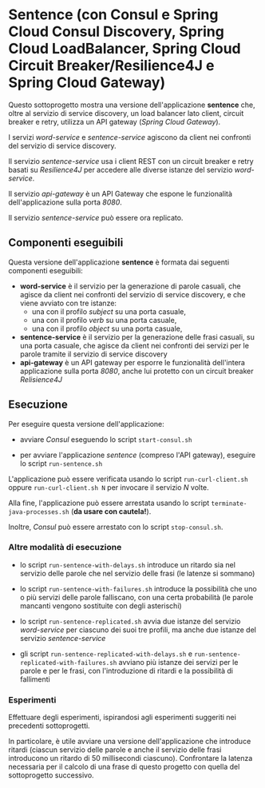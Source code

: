 # Sentence (con Consul e Spring Cloud Consul Discovery, Spring Cloud LoadBalancer, Spring Cloud Circuit Breaker/Resilience4J e Spring Cloud Gateway)

Questo sottoprogetto mostra una versione dell'applicazione **sentence** che, oltre al servizio di service discovery, un load balancer lato client, circuit breaker e retry, utilizza un API gateway (*Spring Cloud Gateway*). 

I servizi *word-service* e *sentence-service* agiscono da client nei confronti del servizio di service discovery. 

Il servizio *sentence-service* usa i client REST con un circuit breaker e retry basati su *Resilience4J* per accedere alle diverse istanze del servizio *word-service*. 

Il servizio *api-gateway* è un API Gateway che espone le funzionalità dell'applicazione sulla porta *8080*. 

Il servizio *sentence-service* può essere ora replicato. 

## Componenti eseguibili

Questa versione dell'applicazione **sentence** è formata dai seguenti componenti eseguibili: 

* **word-service** è il servizio per la generazione di parole casuali, che agisce da client nei confronti del servizio di service discovery, e che viene avviato con tre istanze: 
  * una con il profilo *subject* su una porta casuale, 
  * una con il profilo *verb* su una porta casuale, 
  * una con il profilo *object* su una porta casuale, 
* **sentence-service** è il servizio per la generazione delle frasi casuali, su una porta casuale, che agisce da client nei confronti dei servizi per le parole tramite il servizio di service discovery 
* **api-gateway** è un API gateway per esporre le funzionalità dell'intera applicazione sulla porta *8080*, anche lui protetto con un circuit breaker *Relisience4J*

## Esecuzione 

Per eseguire questa versione dell'applicazione: 

* avviare *Consul* eseguendo lo script `start-consul.sh` 

* per avviare l'applicazione *sentence* (compreso l'API gateway), eseguire lo script `run-sentence.sh` 

L'applicazione può essere verificata usando lo script `run-curl-client.sh` oppure `run-curl-client.sh N` per invocare il servizio *N* volte.  

Alla fine, l'applicazione può essere arrestata usando lo script `terminate-java-processes.sh` (**da usare con cautela!**). 

Inoltre, *Consul* può essere arrestato con lo script `stop-consul.sh`. 

### Altre modalità di esecuzione 

* lo script `run-sentence-with-delays.sh` introduce un ritardo sia nel servizio delle parole che nel servizio delle frasi (le latenze si sommano)

* lo script `run-sentence-with-failures.sh` introduce la possibilità che uno o più servizi delle parole falliscano, con una certa probabilità (le parole mancanti vengono sostituite con degli asterischi) 

* lo script `run-sentence-replicated.sh` avvia due istanze del servizio *word-service* per ciascuno dei suoi tre profili, ma anche due istanze del servizio *sentence-service*

* gli script `run-sentence-replicated-with-delays.sh` e `run-sentence-replicated-with-failures.sh` avviano più istanze dei servizi per le parole e per le frasi, con l'introduzione di ritardi e la possibilità di fallimenti 

### Esperimenti 

Effettuare degli esperimenti, ispirandosi agli esperimenti suggeriti nei precedenti sottoprogetti. 

In particolare, è utile avviare una versione dell'applicazione che introduce ritardi (ciascun servizio delle parole e anche il servizio delle frasi introducono un ritardo di 50 millisecondi ciascuno).
Confrontare la latenza necessaria per il calcolo di una frase di questo progetto con quella del sottoprogetto successivo. 

